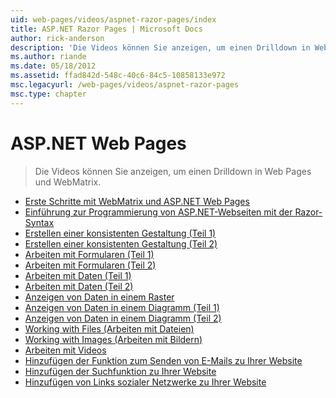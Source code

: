 ```yaml
---
uid: web-pages/videos/aspnet-razor-pages/index
title: ASP.NET Razor Pages | Microsoft Docs
author: rick-anderson
description: 'Die Videos können Sie anzeigen, um einen Drilldown in Web Pages und WebMatrix.'
ms.author: riande
ms.date: 05/18/2012
ms.assetid: ffad842d-548c-40c6-84c5-10858133e972
msc.legacyurl: /web-pages/videos/aspnet-razor-pages
msc.type: chapter
---
```

<a name="aspnet-web-pages"></a>ASP.NET Web Pages
=================
> Die Videos können Sie anzeigen, um einen Drilldown in Web Pages und WebMatrix.


- [Erste Schritte mit WebMatrix und ASP.NET Web Pages](getting-started-with-webmatrix-and-aspnet-web-pages.md)
- [Einführung zur Programmierung von ASP.NET-Webseiten mit der Razor-Syntax](introduction-to-aspnet-web-programming-using-the-razor-syntax.md)
- [Erstellen einer konsistenten Gestaltung (Teil 1)](creating-a-consistent-look-part-1.md)
- [Erstellen einer konsistenten Gestaltung (Teil 2)](creating-a-consistent-look-part-2.md)
- [Arbeiten mit Formularen (Teil 1)](working-with-forms-part-1.md)
- [Arbeiten mit Formularen (Teil 2)](working-with-forms-part-2.md)
- [Arbeiten mit Daten (Teil 1)](working-with-data-part-1.md)
- [Arbeiten mit Daten (Teil 2)](working-with-data-part-2.md)
- [Anzeigen von Daten in einem Raster](displaying-data-in-a-grid.md)
- [Anzeigen von Daten in einem Diagramm (Teil 1)](displaying-data-in-a-chart-part-1.md)
- [Anzeigen von Daten in einem Diagramm (Teil 2)](displaying-data-in-a-chart-part-2.md)
- [Working with Files (Arbeiten mit Dateien)](working-with-files.md)
- [Working with Images (Arbeiten mit Bildern)](working-with-images.md)
- [Arbeiten mit Videos](working-with-video.md)
- [Hinzufügen der Funktion zum Senden von E-Mails zu Ihrer Website](adding-email-to-your-web-site.md)
- [Hinzufügen der Suchfunktion zu Ihrer Website](adding-search-to-your-web-site.md)
- [Hinzufügen von Links sozialer Netzwerke zu Ihrer Website](adding-social-networking-to-your-website.md)
